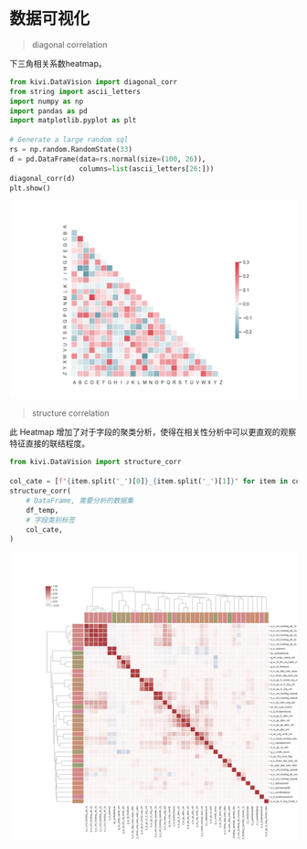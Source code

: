 # 数据可视化

> diagonal correlation

下三角相关系数heatmap。

```python
from kivi.DataVision import diagonal_corr
from string import ascii_letters
import numpy as np
import pandas as pd
import matplotlib.pyplot as plt

# Generate a large random sql
rs = np.random.RandomState(33)
d = pd.DataFrame(data=rs.normal(size=(100, 26)),
                 columns=list(ascii_letters[26:]))
diagonal_corr(d)
plt.show()
```

<img src="./img/diagonal_heatmap_corr.png">

> structure correlation

此 Heatmap 增加了对于字段的聚类分析，使得在相关性分析中可以更直观的观察特征直接的联结程度。

```python
from kivi.DataVision import structure_corr

col_cate = [f"{item.split('_')[0]}_{item.split('_')[1]}" for item in col]
structure_corr(
    # DataFrame, 需要分析的数据集
    df_temp,
    # 字段类别标签
    col_cate,
)
```

<img src="./img/structure_corr.png">
